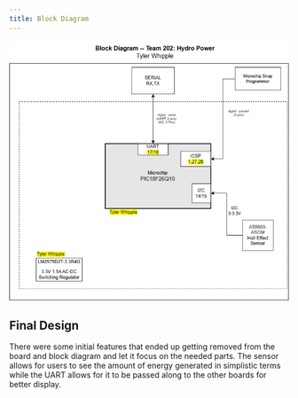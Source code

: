 ```yaml
---
title: Block Diagram
---
```



![Block Diagram](BlockDiagram.png)

## Final Design

There were some initial features that ended up getting removed from the board and block diagram and let it focus on the needed parts. The sensor allows for users to see the amount of energy generated in simplistic terms while the UART allows for it to be passed along to the other boards for better display.